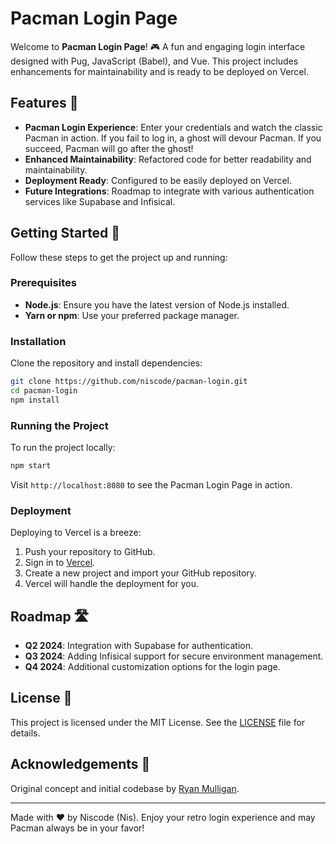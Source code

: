 # Pacman Login Page

Welcome to **Pacman Login Page**! 🎮 A fun and engaging login interface designed with Pug, JavaScript (Babel), and Vue. This project includes enhancements for maintainability and is ready to be deployed on Vercel. 

## Features 🌟

- **Pacman Login Experience**: Enter your credentials and watch the classic Pacman in action. If you fail to log in, a ghost will devour Pacman. If you succeed, Pacman will go after the ghost!
- **Enhanced Maintainability**: Refactored code for better readability and maintainability.
- **Deployment Ready**: Configured to be easily deployed on Vercel.
- **Future Integrations**: Roadmap to integrate with various authentication services like Supabase and Infisical.

## Getting Started 🚀

Follow these steps to get the project up and running:

### Prerequisites

- **Node.js**: Ensure you have the latest version of Node.js installed.
- **Yarn or npm**: Use your preferred package manager.

### Installation

Clone the repository and install dependencies:

```bash
git clone https://github.com/niscode/pacman-login.git
cd pacman-login
npm install
```

### Running the Project

To run the project locally:


```bash
npm start
```

Visit `http://localhost:8080` to see the Pacman Login Page in action.

### Deployment

Deploying to Vercel is a breeze:

1. Push your repository to GitHub.
2. Sign in to [Vercel](https://vercel.com).
3. Create a new project and import your GitHub repository.
4. Vercel will handle the deployment for you.

## Roadmap 🛣️

- **Q2 2024**: Integration with Supabase for authentication.
- **Q3 2024**: Adding Infisical support for secure environment management.
- **Q4 2024**: Additional customization options for the login page.

## License 📜

This project is licensed under the MIT License. See the [LICENSE](LICENSE) file for details.

## Acknowledgements 🙏

Original concept and initial codebase by [Ryan Mulligan](https://codepen.io/hexagoncircle/pen/XEYBBp).

---

Made with ❤️ by Niscode (Nis). Enjoy your retro login experience and may Pacman always be in your favor!
